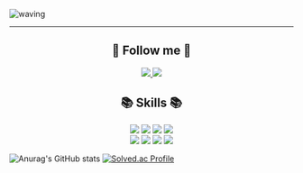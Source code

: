 <!--
**handongsu/handongsu** is a ✨ _special_ ✨ repository because its `README.md` (this file) appears on your GitHub profile.

Here are some ideas to get you started:

- 🔭 I’m currently working on ...
- 🌱 I’m currently learning ...
- 👯 I’m looking to collaborate on ...
- 🤔 I’m looking for help with ...
- 💬 Ask me about ...
- 📫 How to reach me: ...
- 😄 Pronouns: ...
- ⚡ Fun fact: ...
-->
<!--## Waving <a id="waving">-->
![waving](https://capsule-render.vercel.app/api?type=waving&height=200&text=dongsu&nbsp;Github&fontAlign=65&fontAlignY=40&color=gradient)

___

**<div align="center" margin-bottom= 50px>🚀 **Follow me** 🚀</div>**
-----

<div style={display:flex} align="center">
<a href="https://velog.io/@dos1436">
  <img src="https://img.shields.io/badge/Tech%20Blog-11B48A?style=flat-square&logo=Vimeo&logoColor=white&link=https://yeonyeon.tistory.com"/>
</a>
<a herf="https://github.com/handongsu">
    <img src="https://img.shields.io/badge/GitHub-181717.svg?&style=flat-square&logo=GitHub&logoColor=white&link=https://yeonyeon.tistory.com"/>
</a>
</div>

**<div align="center">📚 Skills 📚</div>**
-----
<div style={display:flex} align="center">
  
  <img src="https://img.shields.io/badge/HTML5-E34F26?style=flat-square&logo=HTML5&logoColor=white"/>
  <img src="https://img.shields.io/badge/CSS3-1572B6?style=flat-square&logo=CSS3&logoColor=white"/>
  <img src="https://img.shields.io/badge/javascript-F7DF1E?style=flat-square&logo=javascript&logoColor=white"/>
  <img src="https://img.shields.io/badge/React-61DAFB?style=flat-square&logo=React&logoColor=white"/>

</div>
<div style={display:flex} align="center">
  
  <img src="https://img.shields.io/badge/Oracle%20SQL-F80000?style=flat-square&logo=oracle&logoColor=white"/>
  <img src="https://img.shields.io/badge/figma-F24E1E5?style=flat-square&logo=figma&logoColor=white"/>
  <img src="https://img.shields.io/badge/sass-CC6699?style=flat-square&logo=sass&logoColor=white"/>
  <img src="https://img.shields.io/badge/Visual%20Studio%20Code-007ACC?style=flat-square&logo=visualstudiocode&logoColor=white"/>
  
</div>


  ![Anurag's GitHub stats](https://github-readme-stats.vercel.app/api?username=handongsu&show_icons=true&theme=transparent)
  [![Solved.ac Profile](http://mazassumnida.wtf/api/v2/generate_badge?boj=dos1436)](https://solved.ac/dos1436/)




